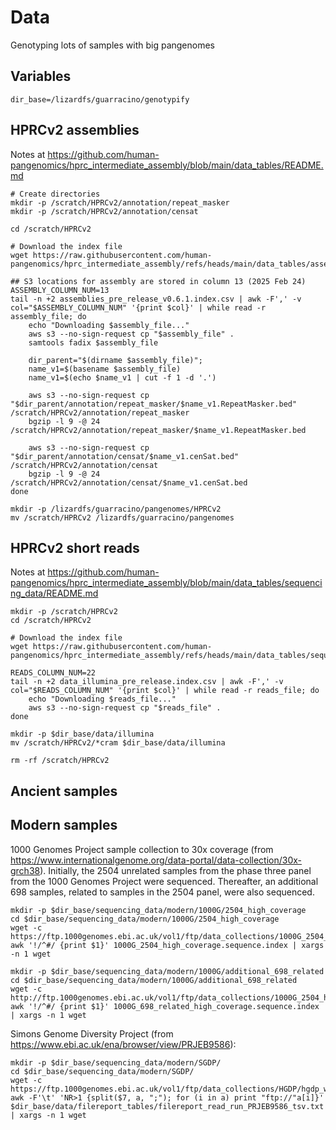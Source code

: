 # Data
Genotyping lots of samples with big pangenomes

## Variables

```shell
dir_base=/lizardfs/guarracino/genotypify
```

## HPRCv2 assemblies

Notes at https://github.com/human-pangenomics/hprc_intermediate_assembly/blob/main/data_tables/README.md

```shell
# Create directories
mkdir -p /scratch/HPRCv2/annotation/repeat_masker
mkdir -p /scratch/HPRCv2/annotation/censat

cd /scratch/HPRCv2

# Download the index file
wget https://raw.githubusercontent.com/human-pangenomics/hprc_intermediate_assembly/refs/heads/main/data_tables/assemblies_pre_release_v0.6.1.index.csv

## S3 locations for assembly are stored in column 13 (2025 Feb 24)
ASSEMBLY_COLUMN_NUM=13
tail -n +2 assemblies_pre_release_v0.6.1.index.csv | awk -F',' -v col="$ASSEMBLY_COLUMN_NUM" '{print $col}' | while read -r assembly_file; do
    echo "Downloading $assembly_file..."
    aws s3 --no-sign-request cp "$assembly_file" .
    samtools fadix $assembly_file

    dir_parent="$(dirname $assembly_file)";
    name_v1=$(basename $assembly_file)
    name_v1=$(echo $name_v1 | cut -f 1 -d '.')

    aws s3 --no-sign-request cp  "$dir_parent/annotation/repeat_masker/$name_v1.RepeatMasker.bed" /scratch/HPRCv2/annotation/repeat_masker
    bgzip -l 9 -@ 24 /scratch/HPRCv2/annotation/repeat_masker/$name_v1.RepeatMasker.bed

    aws s3 --no-sign-request cp "$dir_parent/annotation/censat/$name_v1.cenSat.bed" /scratch/HPRCv2/annotation/censat
    bgzip -l 9 -@ 24 /scratch/HPRCv2/annotation/censat/$name_v1.cenSat.bed
done

mkdir -p /lizardfs/guarracino/pangenomes/HPRCv2
mv /scratch/HPRCv2 /lizardfs/guarracino/pangenomes
```

## HPRCv2 short reads

Notes at https://github.com/human-pangenomics/hprc_intermediate_assembly/blob/main/data_tables/sequencing_data/README.md

```shell
mkdir -p /scratch/HPRCv2
cd /scratch/HPRCv2

# Download the index file
wget https://raw.githubusercontent.com/human-pangenomics/hprc_intermediate_assembly/refs/heads/main/data_tables/sequencing_data/data_illumina_pre_release.index.csv

READS_COLUMN_NUM=22
tail -n +2 data_illumina_pre_release.index.csv | awk -F',' -v col="$READS_COLUMN_NUM" '{print $col}' | while read -r reads_file; do
    echo "Downloading $reads_file..."
    aws s3 --no-sign-request cp "$reads_file" .
done

mkdir -p $dir_base/data/illumina
mv /scratch/HPRCv2/*cram $dir_base/data/illumina

rm -rf /scratch/HPRCv2
```

## Ancient samples

<!-- Create folder:

```shell
mkdir -p $dir_base/sequencing_data/ancient
```

15 samples from Marchi et al., 2022 (https://doi.org/10.1016/j.cell.2022.04.008).

```shell
sed 's/SL_MU_/SLMU/g' $dir_base/data/Marchi2022.TableS1.csv -i

cat $dir_base/data/Marchi2022.TableS1.csv | awk -F'\t' '{if ($6 == $9) $9 = $9"_1"; print}' OFS='\t' > x
mv x $dir_base/data/Marchi2022.TableS1.csv

# Download the submitted FASTQ files, discarding the XXX_realg.noclips_splitRG.bam files
mkdir -p /scratch/Marchi2022
cd /scratch/Marchi2022
grep -Ff <(sed '1d' $dir_base/data/Marchi2022.TableS1.csv | cut -f 9) $dir_base/data/filereport_tables/filereport_read_run_PRJEB50857_tsv.txt | awk -F'\t' '{split($8, a, ";"); for (i in a) print "ftp://"a[i]}' | xargs -n 1 wget

cd /scratch
mv /scratch/Marchi2022 $dir_base/sequencing_data/ancient

sed -e 's/VC3-2/VC3/g' -e 's/Bar25/BAR25/g' $dir_base/data/Marchi2022.Table1.csv -i
# Marchi2022.Table1.csv to get the 15 samples
# Marchi2022.TableS1.csv to map `SAMPLE <-> FILE`
grep -Ff <(cut -f 1 $dir_base/data/Marchi2022.Table1.csv) $dir_base/data/Marchi2022.TableS1.csv -w
```

### Likely not raw reads

315 (317 - 2 samples with missing FASTQ files) samples from Allentoft et al., 2024 (https://doi.org/10.1038/s41586-023-06865-0):

```shell
# Counts of ancient samples they collected from other studies
sed '1d' Allentoft2024.SupplementaryData7.csv | cut -f 8 | sort | uniq -c | sort -k 1,1n

mkdir -p $dir_base/sequencing_data/ancient/Allentoft2024
cd /scratch
sed '1d' $dir_base/data/filereport_tables/filereport_read_run_PRJEB64656_tsv.txt | cut -f 7 | grep ftp | awk -F'\t' 'NR>1 {split($1, a, ";"); for (i in a) print "ftp://"a[i]}' | xargs -n 1 -I {} sh -c 'wget {}; mv $(basename {}) /lizardfs/guarracino/genotypify/sequencing_data/ancient/Allentoft2024'

# To map `SAMPLE <-> FILE`
(sed '1d' $dir_base/data/filereport_tables/filereport_read_run_PRJEB64656_tsv.txt | cut -f 7,8 | grep 'NEO898\|NEO813\|ERR12075080' -v | awk -v FS='/' '{print($7,$12)}' | sed -e 's/ftp.sra.ebi.ac.uk//g' -e 's/.fastq.gz//g' -e 's/.sort.rmdup.realign.md.bam;//g' -e 's/.neo.merge.bam;//g' -e 's/.neo.clean.bam;//g' | sed 's/ //g'; echo "ERR12075080\tNEO962")
```

442 samples from Margaryan et al., 2020 (https://doi.org/10.1038/s41586-020-2688-8; https://www.ebi.ac.uk/ena/browser/view/PRJEB37976):

```shell
mkdir -p $dir_base/sequencing_data/ancient/Margaryan2020
cd /scratch/
sed '1d' $dir_base/data/filereport_tables/filereport_read_run_PRJEB37976_tsv.txt | cut -f 7 | xargs -n 1 -I {} sh -c 'wget {}; mv $(basename {}) /lizardfs/guarracino/genotypify/sequencing_data/ancient/Margaryan2020'

# To map `SAMPLE <-> FILE`
sed '1d' $dir_base/data/filereport_tables/filereport_read_run_PRJEB37976_tsv.txt | cut -f 7,8 | awk -v FS='/' '{print($7,$12)}' | sed -e 's/ftp.sra.ebi.ac.uk//g' -e 's/.fastq.gz//g' -e 's/.final.bam//g' | sed 's/ //g'
```

134 samples from Antonio et al., 2019 (https://www.ebi.ac.uk/ena/browser/view/PRJEB32566; https://www.ebi.ac.uk/ena/browser/view/PRJEB32566):

```shell
mkdir -p $dir_base/sequencing_data/ancient/Antonio2019
cd /scratch/
sed '1d' $dir_base/data/filereport_tables/filereport_read_run_PRJEB32566_tsv.txt | cut -f 7 | xargs -n 1 -I {} sh -c 'wget {}; mv $(basename {}) /lizardfs/guarracino/genotypify/sequencing_data/ancient/Antonio2019'

# To map `SAMPLE <-> FILE`
sed '1d' $dir_base/data/filereport_tables/filereport_read_run_PRJEB32566_tsv.txt | cut -f 7,8 | awk -v FS='/' '{print($7,$12)}' | sed -e 's/ftp.sra.ebi.ac.uk//g' -e 's/.fastq.gz//g' -e 's/.bam;//g' -e 's/.bam//g' | sed 's/ //g'
```

137 samples from Damgaard et al., 2018, Nature (https://doi.org/10.1038/s41586-018-0094-2; https://www.ebi.ac.uk/ena/browser/view/PRJEB20658):

```shell
mkdir -p $dir_base/sequencing_data/ancient/Damgaard2018_Nature
cd /scratch
sed '1d' $dir_base/data/filereport_tables/filereport_read_run_PRJEB20658_tsv.txt | cut -f 7 | xargs -n 1 -I {} sh -c 'wget {}; mv $(basename {}) /lizardfs/guarracino/genotypify/sequencing_data/ancient/Damgaard2018_Nature'

# To map `SAMPLE <-> FILE`
sed '1d' $dir_base/data/filereport_tables/filereport_read_run_PRJEB20658_tsv.txt | cut -f 7,8 | awk -v FS='/' '{print($7,$12)}' | sed -e 's/ftp.sra.ebi.ac.uk//g' -e 's/.fastq.gz//g' -e 's/.sort.rmdup.realign.md.bam;//g' | sed 's/ //g'
```

70 samples from Damgaard et al., 2018, Science (https://doi.org/10.1126/science.aar7711; https://www.ebi.ac.uk/ena/browser/view/PRJEB25389 and https://www.ebi.ac.uk/ena/browser/view/PRJEB26349):

```shell
# 70 samples, but the paper mentions 74 samples
mkdir -p $dir_base/sequencing_data/ancient/Damgaard2018_Science
cd /scratch
sed '1d' $dir_base/data/filereport_tables/filereport_read_run_PRJEB26349_tsv.txt | grep -Ff <(sed '1d' $dir_base/data/Damgaard2018.Science.SupplementaryTable1.csv | cut -f 1) | cut -f 7 | xargs -n 1 -I {} sh -c 'wget {}; mv $(basename {}) /lizardfs/guarracino/genotypify/sequencing_data/ancient/Damgaard2018_Science'

# The 4 missed samples are in the Damgaard et al., 2018, Nature paper
sed '1d' $dir_base/data/Damgaard2018.Science.SupplementaryTable1.csv | cut -f 1 | sort | grep -Ff <(sed '1d' $dir_base/data/filereport_tables/filereport_read_run_PRJEB26349_tsv.txt | grep -Ff <(sed '1d' data/Damgaard2018.Science.SupplementaryTable1.csv | cut -f 1) | cut -f 8 | cut -f 6 -d '/' | cut -f 1 -d '.' | cut -f 1 -d '_' ) -v
# DA343
# DA353
# DA356
# DA361
```

102 samples from Allentoft et al., 2015 (https://doi.org/10.1038/nature14507; https://www.ebi.ac.uk/ena/browser/view/PRJEB9021).

```shell
mkdir -p $dir_base/sequencing_data/ancient/Allentoft2015
cd /scratch
sed '1d' $dir_base/data/filereport_tables/filereport_read_run_PRJEB9021_tsv.txt | cut -f 7 | xargs -n 1 -I {} sh -c 'wget {}; mv $(basename {}) /lizardfs/guarracino/genotypify/sequencing_data/ancient/Allentoft2015'

# To map `SAMPLE <-> FILE`
sed '1d' $dir_base/data/filereport_tables/filereport_read_run_PRJEB9021_tsv.txt | cut -f 7,8 | awk -v FS='/' '{print($6,$11)}' | sed -e 's/ftp.sra.ebi.ac.uk//g' -e 's/.fastq.gz//g' | sed -e 's/.hg19.flt.sort.rmdup.realign.md.bam//g' | sed 's/ //g'
```

58 samples from Brunel et al., 2020 (https://doi.org/10.1073/pnas.1918034117; https://www.ebi.ac.uk/ena/browser/view/PRJEB38152)

```shell
#sed '1d' $dir_base/data/filereport_tables/filereport_read_run_PRJEB38152_tsv.txt | grep -i -Ff <(sed '1,2d' Brunel2018.SupplementaryTable1.csv | cut -f 1 | sed -e 's/Schw72-15/Sch72-15/g' -e 's/CRE8C/CRE8-C/g' -e 's/BIS388-/BIS388/g'; echo CRE20D)
mkdir -p $dir_base/sequencing_data/ancient/Brunel2020
cd /scratch
sed '1d' $dir_base/data/filereport_tables/filereport_read_run_PRJEB38152_tsv.txt | grep bam | cut -f 7 | xargs -n 1 -I {} sh -c 'wget {}; mv $(basename {}) /lizardfs/guarracino/genotypify/sequencing_data/ancient/Brunel2020'

# To map `SAMPLE <-> FILE`
sed '1d' $dir_base/data/filereport_tables/filereport_read_run_PRJEB38152_tsv.txt | cut -f 7,8 | grep bam | awk -v FS='/' '{print($7,$12)}' | sed -e 's/ftp.sra.ebi.ac.uk//g' -e 's/.fastq.gz//g' | sed -e 's/.mappedHs37d5.trim2.bam//g' -e 's/.mappedHs37d5.trim2.bam//g' -e 's/.mappedHs37.trim2.bam//g' | sed 's/ //g'
```

91??? samples frm Scheib et al., 2018 (https://doi.org/10.1126/science.aar6851; https://www.ebi.ac.uk/ena/browser/view/PRJEB25445)

```shell
mkdir -p $dir_base/sequencing_data/ancient/Scheib2018
cd /scratch
sed '1d' $dir_base/data/filereport_tables/filereport_read_run_PRJEB25445_tsv.txt | cut -f 7 | grep ftp | xargs -n 1 -I {} sh -c 'wget {}; mv $(basename {}) /lizardfs/guarracino/genotypify/sequencing_data/ancient/Scheib2018'

# Check Scheib2018.SupplementaryTable1.tsv and Scheib2018.SupplementaryTable3.tsv (number of reads) to process downloaded samples
```

34 samples from Sikora et al.m 2019 (https://doi.org/10.1038/s41586-019-1279-z; https://www.ebi.ac.uk/ena/browser/view/PRJEB29700 and https://www.ebi.ac.uk/ena/browser/view/PRJEB26336):

```shell
mkdir -p $dir_base/sequencing_data/ancient/Sikora2019
cd /scratch
sed '1d' $dir_base/data/filereport_tables/filereport_read_run_PRJEB29700_tsv.txt | cut -f 7 | xargs -n 1 -I {} sh -c 'wget {}; mv $(basename {}) /lizardfs/guarracino/genotypify/sequencing_data/ancient/Sikora2019'

# To map `SAMPLE <-> FILE`
sed '1d' $dir_base/data/filereport_tables/filereport_read_run_PRJEB29700_tsv.txt | cut -f 7,8 | awk -v FS='/' '{print($7,$12)}' | sed -e 's/ftp.sra.ebi.ac.uk//g' -e 's/.fastq.gz//g' -e 's/.sort.rmdup.realign.md.bam;//g' -e 's/.realigned.calmd.readsadded.bam;//g' -e 's/.sort.rmdup.uniq.rg.realn.md.bam;//g' | sed 's/ //g'
```

35 samples from Krzewinska et al., 2018 (https://doi.org/10.1126/sciadv.aat4457; https://www.ebi.ac.uk/ena/browser/view/PRJEB27628):

```shell
mkdir -p $dir_base/sequencing_data/ancient/Krzewinska2018
cd /scratch
sed '1d' $dir_base/data/filereport_tables/filereport_read_run_PRJEB27628_tsv.txt | cut -f 7 | xargs -n 1 -I {} sh -c 'wget {}; mv $(basename {}) /lizardfs/guarracino/genotypify/sequencing_data/ancient/Krzewinska2018'

# To map `SAMPLE <-> FILE`
sed '1d' $dir_base/data/filereport_tables/filereport_read_run_PRJEB27628_tsv.txt | cut -f 7,8 | awk -v FS='/' '{print($7,$12)}' | sed -e 's/ftp.sra.ebi.ac.uk//g' -e 's/.fastq.gz//g' | cut -f 1 -d '_' | sed 's/ //g'
```

25 samples from McColl et al., 2018 (https://doi.org/10.1126/science.aat3628; https://www.ebi.ac.uk/ena/browser/view/PRJEB26721)

```shell
mkdir -p $dir_base/sequencing_data/ancient/McColl2018
cd /scratch
sed '1d' $dir_base/data/filereport_tables/filereport_read_run_PRJEB26721_tsv.txt | cut -f 7 | awk -F'\t' 'NR>1 {split($1, a, ";"); for (i in a) print "ftp://"a[i]}' | xargs -n 1 -I {} sh -c 'wget {}; mv $(basename {}) /lizardfs/guarracino/genotypify/sequencing_data/ancient/McColl2018'
```

Ebenesersdottir et al.m 2018, Science (https://doi.org/10.1126/science.aar2625): I NEED ACCESS TO THE PUBLICATION

15/24?? samples from Schroeder et al., 2019 (https://doi.org/10.1073/pnas.1820210116; https://www.ebi.ac.uk/ena/browser/view/PRJEB28451):

```shell
mkdir -p $dir_base/sequencing_data/ancient/Schroeder2019
cd /scratch
sed '1d' $dir_base/data/filereport_tables/filereport_read_run_PRJEB28451_tsv.txt | cut -f 7 | xargs -n 1 -I {} sh -c 'wget {}; mv $(basename {}) /lizardfs/guarracino/genotypify/sequencing_data/ancient/Schroeder2019'
```

### Check if reads are sanitized with hg38

With minimap2:

```shell
cd /lizardfs/guarracino/genotypify/sequencing_data/ancient

# Map
conda activate /lizardfs/guarracino/condatools/minimap2/2.28/

mkdir -p /lizardfs/guarracino/genotypify/sequencing_data/ancient/reads-vs-chm13
cd /lizardfs/guarracino/genotypify/sequencing_data/ancient/reads-vs-chm13
REF_FASTA=/lizardfs/guarracino/pangenomes/references/chm13v2.fa.gz
ls /lizardfs/guarracino/genotypify/sequencing_data/ancient | while read DATASET; do
    ls /lizardfs/guarracino/genotypify/sequencing_data/ancient/$DATASET/*fastq.gz | while read FASTQ; do
        NAME=$(basename $FASTQ .fastq.gz)
        echo $DATASET $FASTQ $NAME
        sbatch -c 48 -p tux --job-name "$DATASET-$NAME" --wrap "hostname; cd /scratch; \time -v minimap2 $REF_FASTA $FASTQ -x sr -t 48 | pigz -9 > $DATASET.$NAME.mm2.map.paf.gz; mv $DATASET.$NAME.mm2.map.paf.gz /lizardfs/guarracino/genotypify/sequencing_data/ancient/reads-vs-chm13/"
    done
done

# Coverage
cut -f 1,2 /lizardfs/guarracino/pangenomes/references/chm13v2.fa.gz.fai > /lizardfs/guarracino/genotypify/sequencing_data/ancient/reads-vs-chm13/chm13.genome
bedtools makewindows -g /lizardfs/guarracino/genotypify/sequencing_data/ancient/reads-vs-chm13/chm13.genome -w 200000 | bedtools sort > /lizardfs/guarracino/genotypify/sequencing_data/ancient/reads-vs-chm13/chm13v2.windows.200kbp.bed

ls /lizardfs/guarracino/genotypify/sequencing_data/ancient | while read DATASET; do
    ls /lizardfs/guarracino/genotypify/sequencing_data/ancient/$DATASET/*fastq.gz | while read FASTQ; do
        NAME=$(basename $FASTQ .fastq.gz)
        echo $DATASET $FASTQ $NAME

        PAF=/lizardfs/guarracino/genotypify/sequencing_data/ancient/reads-vs-chm13/$DATASET.$NAME.mm2.map.paf.gz
        NAME=$(basename $PAF .paf.gz)

        # For base-by-base coverage depth
        sbatch -c 8 -p tux --job-name "$DATASET-$NAME" --wrap "hostname; cd /scratch; cp $PAF /scratch/; zcat $NAME.paf.gz | cut -f 6,8,9 | sort -k1,1 -k2,2n -T /scratch > $NAME.bed; bedtools genomecov -i $NAME.bed -g /lizardfs/guarracino/genotypify/sequencing_data/ancient/reads-vs-chm13/chm13.genome -bga > $NAME.depth.bedgraph; bedtools map -a /lizardfs/guarracino/genotypify/sequencing_data/ancient/reads-vs-chm13/chm13v2.windows.200kbp.bed -b $NAME.depth.bedgraph -c 4 -o mean > $NAME.depth.windows.200kbp.bed; pigz -9 $NAME.bed; pigz -9 $NAME.depth.bedgraph; rm $NAME.paf.gz; mv $NAME.* /lizardfs/guarracino/genotypify/sequencing_data/ancient/reads-vs-chm13/"
    done
done

# # Uncalled regions in hg38
# wget -c https://hgdownload.cse.ucsc.edu/goldenPath/hg38/database/gap.txt.gz
# zcat gap.txt.gz | cut -f 2,3,4,8 > hg38.gaps.bed
# rm gap.txt.gz

# Acro short arms vs the rest
wget -c https://raw.githubusercontent.com/pangenome/chromosome_communities/refs/heads/main/data/annotation/chm13.p_arms.approximate.acros.bed
sed 's/chm13#/chm13#1#/g' chm13.p_arms.approximate.acros.bed -i

cd /lizardfs/guarracino/genotypify/sequencing_data/ancient/reads-vs-chm13
ls /lizardfs/guarracino/genotypify/sequencing_data/ancient | while read DATASET; do
    ls /lizardfs/guarracino/genotypify/sequencing_data/ancient/$DATASET/*fastq.gz | while read FASTQ; do
        NAME=$(basename $FASTQ .fastq.gz)
        echo $DATASET $FASTQ $NAME

        PAF=/lizardfs/guarracino/genotypify/sequencing_data/ancient/reads-vs-chm13/$DATASET.$NAME.mm2.map.paf.gz
        NAME=$(basename $PAF .paf.gz)

        COVERAGE_BED=$NAME.depth.windows.200kbp.bed

        # We'll mark everything as "non-acro-parm" first
        awk 'BEGIN{OFS="\t"} {print $1,$2,$3,$4,"non-acro-parm"}' $COVERAGE_BED > /scratch/$COVERAGE_BED.tmp
        # Then use bedtools intersect to identify and mark the acro-p-arm regions
        bedtools intersect -a /scratch/$COVERAGE_BED.tmp -b chm13.p_arms.approximate.acros.bed -wa -wb | \
            awk 'BEGIN{OFS="\t"} {print $1,$2,$3,$4,"acro-p-arm"}' > /scratch/$COVERAGE_BED.acro.bed
        # Finally, use bedtools subtract to keep the non-acro regions with their original marking
        bedtools subtract -a /scratch/$COVERAGE_BED.tmp -b chm13.p_arms.approximate.acros.bed > /scratch/$COVERAGE_BED.non-acro.bed
        # Combine the results
        cat /scratch/$COVERAGE_BED.acro.bed /scratch/$COVERAGE_BED.non-acro.bed | sort -k1,1 -k2,2n -T /scratch > $(basename $COVERAGE_BED .bed).classified.bed
        rm /scratch/$COVERAGE_BED.tmp /scratch/$COVERAGE_BED.acro.bed /scratch/$COVERAGE_BED.non-acro.bed
    done
done

# Take info from the top 10 biggest files in each dataset
cd /lizardfs/guarracino/genotypify/sequencing_data/ancient/reads-vs-chm13
ls /lizardfs/guarracino/genotypify/sequencing_data/ancient | while read DATASET; do
    ls /lizardfs/guarracino/genotypify/sequencing_data/ancient/$DATASET/*fastq.gz -S | head -n 200 | while read FASTQ; do
        NAME=$(basename $FASTQ .fastq.gz)
        #echo $DATASET $FASTQ $NAME

        PAF=/lizardfs/guarracino/genotypify/sequencing_data/ancient/reads-vs-chm13/$DATASET.$NAME.mm2.map.paf.gz
        NAME=$(basename $PAF .paf.gz)

        COVERAGE_BED=$NAME.depth.windows.200kbp.bed

        NAME2=$(basename $PAF .paf.gz | cut -f 2 -d '.')
        cat $(basename $COVERAGE_BED .bed).classified.bed | awk -v OFS='\t' -v dataset=$DATASET -v name=$NAME2 '{print($0,dataset,name)}'
    done
done | pigz -9 > /scratch/ancientHead200.depth.windows.200kbp.bed.gz && mv /scratch/ancientHead200.depth.windows.200kbp.bed.gz .

#zcat $PAF | awk -v OFS="\t" '{print $6, $8, $9, $1, ".", $5}' | sort -k1,1 -k2,2n -T /scratch > $(basename $PAF .paf.gz).bed
# Compute the coverage of sequence alignments (file B) across XX kilobase windows (file A) tiling a genome of interest
#bedtools coverage -a /scratch/chm13v2.windows.200kbp.bed -b $(basename $PAF .paf.gz).bed > coverage.bed
``` -->

## Modern samples

1000 Genomes Project sample collection to 30x coverage (from <https://www.internationalgenome.org/data-portal/data-collection/30x-grch38>). Initially, the 2504 unrelated samples from the phase three panel from the 1000 Genomes Project were sequenced. Thereafter, an additional 698 samples, related to samples in the 2504 panel, were also sequenced.

```shell
mkdir -p $dir_base/sequencing_data/modern/1000G/2504_high_coverage
cd $dir_base/sequencing_data/modern/1000G/2504_high_coverage
wget -c https://ftp.1000genomes.ebi.ac.uk/vol1/ftp/data_collections/1000G_2504_high_coverage/1000G_2504_high_coverage.sequence.index
awk '!/^#/ {print $1}' 1000G_2504_high_coverage.sequence.index | xargs -n 1 wget

mkdir -p $dir_base/sequencing_data/modern/1000G/additional_698_related
cd $dir_base/sequencing_data/modern/1000G/additional_698_related
wget -c http://ftp.1000genomes.ebi.ac.uk/vol1/ftp/data_collections/1000G_2504_high_coverage/1000G_698_related_high_coverage.sequence.index
awk '!/^#/ {print $1}' 1000G_698_related_high_coverage.sequence.index | xargs -n 1 wget
```

Simons Genome Diversity Project (from <https://www.ebi.ac.uk/ena/browser/view/PRJEB9586>):

```shell
mkdir -p $dir_base/sequencing_data/modern/SGDP/
cd $dir_base/sequencing_data/modern/SGDP/
wget -c https://ftp.1000genomes.ebi.ac.uk/vol1/ftp/data_collections/HGDP/hgdp_wgs.sequence.index
awk -F'\t' 'NR>1 {split($7, a, ";"); for (i in a) print "ftp://"a[i]}' $dir_base/data/filereport_tables/filereport_read_run_PRJEB9586_tsv.txt | xargs -n 1 wget
```
